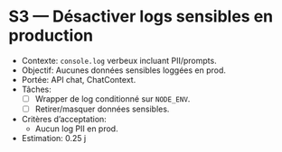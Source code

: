 # S3 — Désactiver logs sensibles en production

- Contexte: `console.log` verbeux incluant PII/prompts.
- Objectif: Aucunes données sensibles loggées en prod.
- Portée: API chat, ChatContext.
- Tâches:
  - [ ] Wrapper de log conditionné sur `NODE_ENV`.
  - [ ] Retirer/masquer données sensibles.
- Critères d’acceptation:
  - Aucun log PII en prod.
- Estimation: 0.25 j
